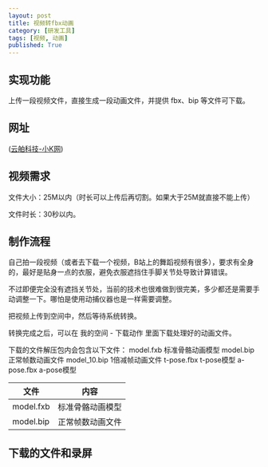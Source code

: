 ```yaml
---
layout: post
title: 视频转fbx动画
category: [研发工具]
tags: [视频, 动画]
published: True
---
```



## 实现功能
上传一段视频文件，直接生成一段动画文件，并提供 fbx、bip 等文件可下载。



## 网址
([云舶科技-小K网](https://xk.yunboai.com/))



## 视频需求
文件大小：25M以内（时长可以上传后再切割。如果大于25M就直接不能上传）

文件时长：30秒以内。



## 制作流程
自己拍一段视频（或者去下载一个视频，B站上的舞蹈视频有很多），要求有全身的，最好是贴身一点的衣服，避免衣服遮挡住手脚关节处导致计算错误。

不过即便完全没有遮挡关节处，当前的技术也很难做到很完美，多少都还是需要手动调整一下。哪怕是使用动捕仪器也是一样需要调整。

把视频上传到空间中，然后等待系统转换。

转换完成之后，可以在 我的空间 - 下载动作 里面下载处理好的动画文件。

下载的文件解压包内会包含以下文件：
model.fxb			标准骨骼动画模型
model.bip			正常帧数动画文件
model_10.bip		1倍减帧动画文件
t-pose.fbx	    	t-pose模型
a-pose.fbx	    	a-pose模型


| 文件 | 内容 |
| ---- | ---- |
| model.fxb | 标准骨骼动画模型 |
| model.bip | 正常帧数动画文件 |




## 下载的文件和录屏
